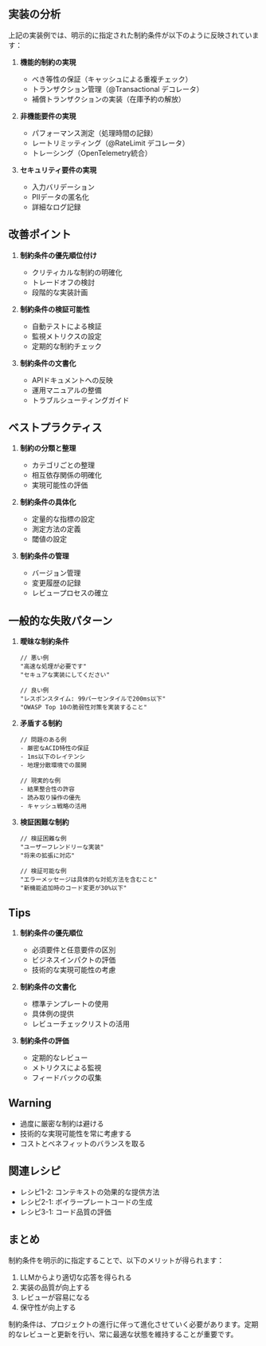 ## 実装の分析

上記の実装例では、明示的に指定された制約条件が以下のように反映されています：

1. **機能的制約の実現**
   - べき等性の保証（キャッシュによる重複チェック）
   - トランザクション管理（@Transactional デコレータ）
   - 補償トランザクションの実装（在庫予約の解放）

2. **非機能要件の実現**
   - パフォーマンス測定（処理時間の記録）
   - レートリミッティング（@RateLimit デコレータ）
   - トレーシング（OpenTelemetry統合）

3. **セキュリティ要件の実現**
   - 入力バリデーション
   - PIIデータの匿名化
   - 詳細なログ記録

## 改善ポイント

1. **制約条件の優先順位付け**
   - クリティカルな制約の明確化
   - トレードオフの検討
   - 段階的な実装計画

2. **制約条件の検証可能性**
   - 自動テストによる検証
   - 監視メトリクスの設定
   - 定期的な制約チェック

3. **制約条件の文書化**
   - APIドキュメントへの反映
   - 運用マニュアルの整備
   - トラブルシューティングガイド

## ベストプラクティス

1. **制約の分類と整理**
   - カテゴリごとの整理
   - 相互依存関係の明確化
   - 実現可能性の評価

2. **制約条件の具体化**
   - 定量的な指標の設定
   - 測定方法の定義
   - 閾値の設定

3. **制約条件の管理**
   - バージョン管理
   - 変更履歴の記録
   - レビュープロセスの確立

## 一般的な失敗パターン

1. **曖昧な制約条件**
   ```
   // 悪い例
   "高速な処理が必要です"
   "セキュアな実装にしてください"
   ```

   ```
   // 良い例
   "レスポンスタイム: 99パーセンタイルで200ms以下"
   "OWASP Top 10の脆弱性対策を実装すること"
   ```

2. **矛盾する制約**
   ```
   // 問題のある例
   - 厳密なACID特性の保証
   - 1ms以下のレイテンシ
   - 地理分散環境での展開
   ```

   ```
   // 現実的な例
   - 結果整合性の許容
   - 読み取り操作の優先
   - キャッシュ戦略の活用
   ```

3. **検証困難な制約**
   ```
   // 検証困難な例
   "ユーザーフレンドリーな実装"
   "将来の拡張に対応"
   ```

   ```
   // 検証可能な例
   "エラーメッセージは具体的な対処方法を含むこと"
   "新機能追加時のコード変更が30%以下"
   ```

## Tips

1. **制約条件の優先順位**
   - 必須要件と任意要件の区別
   - ビジネスインパクトの評価
   - 技術的な実現可能性の考慮

2. **制約条件の文書化**
   - 標準テンプレートの使用
   - 具体例の提供
   - レビューチェックリストの活用

3. **制約条件の評価**
   - 定期的なレビュー
   - メトリクスによる監視
   - フィードバックの収集

## Warning

- 過度に厳密な制約は避ける
- 技術的な実現可能性を常に考慮する
- コストとベネフィットのバランスを取る

## 関連レシピ

- レシピ1-2: コンテキストの効果的な提供方法
- レシピ2-1: ボイラープレートコードの生成
- レシピ3-1: コード品質の評価

## まとめ

制約条件を明示的に指定することで、以下のメリットが得られます：

1. LLMからより適切な応答を得られる
2. 実装の品質が向上する
3. レビューが容易になる
4. 保守性が向上する

制約条件は、プロジェクトの進行に伴って進化させていく必要があります。定期的なレビューと更新を行い、常に最適な状態を維持することが重要です。